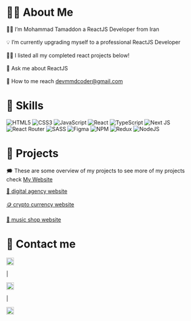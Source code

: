 # 🙋‍♂️ About Me
🧑‍💼 I’m Mohammad Tamaddon a ReactJS Developer from Iran <br><br> 💡 I’m currently upgrading myself to a professional ReactJS Developer<br><br>👨‍💻 I listed all my completed react projects below!
<br><br>💬 Ask me about ReactJS<br><br>📨 How to me reach devmmdcoder@gmail.com<br>


# 📌 Skills
![HTML5](https://img.shields.io/badge/html5-%23E34F26.svg?style=for-the-badge&logo=html5&logoColor=white) ![CSS3](https://img.shields.io/badge/css3-%231572B6.svg?style=for-the-badge&logo=css3&logoColor=white) ![JavaScript](https://img.shields.io/badge/javascript-%23323330.svg?style=for-the-badge&logo=javascript&logoColor=%23F7DF1E) ![React](https://img.shields.io/badge/react-%2320232a.svg?style=for-the-badge&logo=react&logoColor=%2361DAFB) ![TypeScript](https://img.shields.io/badge/typescript-%23007ACC.svg?style=for-the-badge&logo=typescript&logoColor=white) ![Next JS](https://img.shields.io/badge/Next-black?style=for-the-badge&logo=next.js&logoColor=white) ![React Router](https://img.shields.io/badge/React_Router-CA4245?style=for-the-badge&logo=react-router&logoColor=white) ![SASS](https://img.shields.io/badge/SASS-hotpink.svg?style=for-the-badge&logo=SASS&logoColor=white) 	![Figma](https://img.shields.io/badge/figma-%23F24E1E.svg?style=for-the-badge&logo=figma&logoColor=white) ![NPM](https://img.shields.io/badge/NPM-%23000000.svg?style=for-the-badge&logo=npm&logoColor=white) ![Redux](https://img.shields.io/badge/redux-%23593d88.svg?style=for-the-badge&logo=redux&logoColor=white) ![NodeJS](https://img.shields.io/badge/node.js-6DA55F?style=for-the-badge&logo=node.js&logoColor=white)


# 📃 Projects

🗯️ These are some overview of my projects to see more of my projects check <a href="https://portfolio-mmdcoder1.vercel.app/">My Website</a>

<a href="https://digital-agency-mu-rose.vercel.app/">🚖 digital agency website</a>
<br><br>
<a href="https://persian-crypto-website.vercel.app/">🪙 crypto currency website</a>
<br><br>
<a href="https://musical-website-psi.vercel.app/">🎵 music shop website</a>

# 📃 Contact me

<a href="https://t.me/mmdcoder">
      <img src="https://upload.wikimedia.org/wikipedia/commons/8/82/Telegram_logo.svg" width="20" height="20" />
</a>

|

<a href="https://www.instagram.com/mohadev.ir">
      <img src="https://upload.wikimedia.org/wikipedia/commons/e/e7/Instagram_logo_2016.svg" width="20" height="20" />
</a>

|

<a href="https://www.linkedin.com/in/mohammad-tamaddon-12160a224/">
      <img src="https://upload.wikimedia.org/wikipedia/commons/8/81/LinkedIn_icon.svg" width="20" height="20" />
</a>



 

<!-- Proudly created with GPRM ( https://gprm.itsvg.in ) -->

